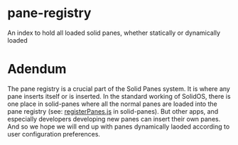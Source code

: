 # pane-registry

An index to hold all loaded solid panes, whether statically or dynamically loaded

# Adendum

The pane registry is a crucial part of the Solid Panes system. It is where any pane inserts itself or is inserted. In the standard working of SolidOS, there is one place in solid-panes where all the normal panes are loaded into the pane registry (see: [registerPanes.js](https://github.com/solid/solid-panes/blob/main/src/registerPanes.js) in solid-panes). But other apps, and especially developers developing new panes can insert their own panes. And so we hope we will end up with panes dynamically laoded according to user configuration preferences. 
